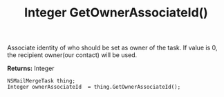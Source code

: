 ﻿---
uid: crmscript_ref_NSMailMergeTask_GetOwnerAssociateId
title: Integer GetOwnerAssociateId()
intellisense: NSMailMergeTask.GetOwnerAssociateId
keywords: NSMailMergeTask, GetOwnerAssociateId
so.topic: reference
---

Associate identity of who should be set as owner of the task.  If value is 0, the recipient owner(our contact) will be used.

**Returns:** Integer


```crmscript
NSMailMergeTask thing;
Integer ownerAssociateId  = thing.GetOwnerAssociateId();
```


